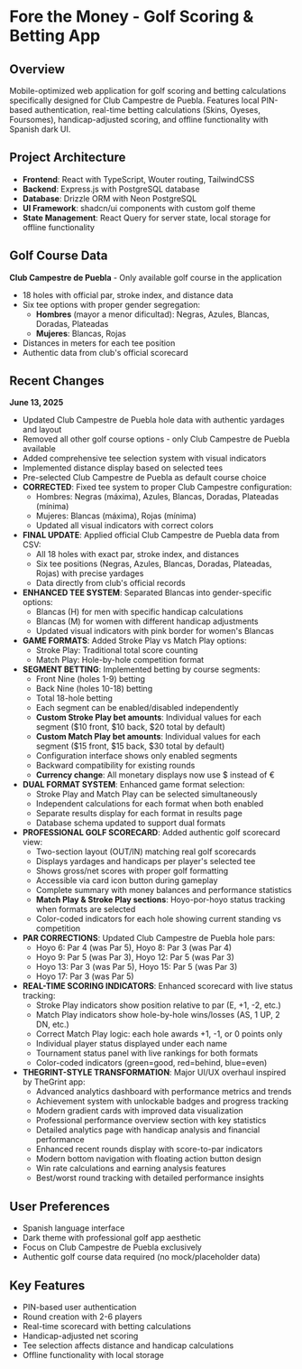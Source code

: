 # Fore the Money - Golf Scoring & Betting App

## Overview
Mobile-optimized web application for golf scoring and betting calculations specifically designed for Club Campestre de Puebla. Features local PIN-based authentication, real-time betting calculations (Skins, Oyeses, Foursomes), handicap-adjusted scoring, and offline functionality with Spanish dark UI.

## Project Architecture
- **Frontend**: React with TypeScript, Wouter routing, TailwindCSS
- **Backend**: Express.js with PostgreSQL database
- **Database**: Drizzle ORM with Neon PostgreSQL
- **UI Framework**: shadcn/ui components with custom golf theme
- **State Management**: React Query for server state, local storage for offline functionality

## Golf Course Data
**Club Campestre de Puebla** - Only available golf course in the application
- 18 holes with official par, stroke index, and distance data
- Six tee options with proper gender segregation:
  - **Hombres** (mayor a menor dificultad): Negras, Azules, Blancas, Doradas, Plateadas
  - **Mujeres**: Blancas, Rojas
- Distances in meters for each tee position
- Authentic data from club's official scorecard

## Recent Changes
**June 13, 2025**
- Updated Club Campestre de Puebla hole data with authentic yardages and layout
- Removed all other golf course options - only Club Campestre de Puebla available
- Added comprehensive tee selection system with visual indicators
- Implemented distance display based on selected tees
- Pre-selected Club Campestre de Puebla as default course choice
- **CORRECTED**: Fixed tee system to proper Club Campestre configuration:
  - Hombres: Negras (máxima), Azules, Blancas, Doradas, Plateadas (mínima)
  - Mujeres: Blancas (máxima), Rojas (mínima)
  - Updated all visual indicators with correct colors
- **FINAL UPDATE**: Applied official Club Campestre de Puebla data from CSV:
  - All 18 holes with exact par, stroke index, and distances
  - Six tee positions (Negras, Azules, Blancas, Doradas, Plateadas, Rojas) with precise yardages
  - Data directly from club's official records
- **ENHANCED TEE SYSTEM**: Separated Blancas into gender-specific options:
  - Blancas (H) for men with specific handicap calculations
  - Blancas (M) for women with different handicap adjustments
  - Updated visual indicators with pink border for women's Blancas
- **GAME FORMATS**: Added Stroke Play vs Match Play options:
  - Stroke Play: Traditional total score counting
  - Match Play: Hole-by-hole competition format
- **SEGMENT BETTING**: Implemented betting by course segments:
  - Front Nine (holes 1-9) betting
  - Back Nine (holes 10-18) betting  
  - Total 18-hole betting
  - Each segment can be enabled/disabled independently
  - **Custom Stroke Play bet amounts**: Individual values for each segment ($10 front, $10 back, $20 total by default)
  - **Custom Match Play bet amounts**: Individual values for each segment ($15 front, $15 back, $30 total by default)
  - Configuration interface shows only enabled segments
  - Backward compatibility for existing rounds
  - **Currency change**: All monetary displays now use $ instead of €
- **DUAL FORMAT SYSTEM**: Enhanced game format selection:
  - Stroke Play and Match Play can be selected simultaneously
  - Independent calculations for each format when both enabled
  - Separate results display for each format in results page
  - Database schema updated to support dual formats
- **PROFESSIONAL GOLF SCORECARD**: Added authentic golf scorecard view:
  - Two-section layout (OUT/IN) matching real golf scorecards
  - Displays yardages and handicaps per player's selected tee
  - Shows gross/net scores with proper golf formatting
  - Accessible via card icon button during gameplay
  - Complete summary with money balances and performance statistics
  - **Match Play & Stroke Play sections**: Hoyo-por-hoyo status tracking when formats are selected
  - Color-coded indicators for each hole showing current standing vs competition
- **PAR CORRECTIONS**: Updated Club Campestre de Puebla hole pars:
  - Hoyo 6: Par 4 (was Par 5), Hoyo 8: Par 3 (was Par 4)
  - Hoyo 9: Par 5 (was Par 3), Hoyo 12: Par 5 (was Par 3)
  - Hoyo 13: Par 3 (was Par 5), Hoyo 15: Par 5 (was Par 3)
  - Hoyo 17: Par 3 (was Par 5)
- **REAL-TIME SCORING INDICATORS**: Enhanced scorecard with live status tracking:
  - Stroke Play indicators show position relative to par (E, +1, -2, etc.)
  - Match Play indicators show hole-by-hole wins/losses (AS, 1 UP, 2 DN, etc.)
  - Correct Match Play logic: each hole awards +1, -1, or 0 points only
  - Individual player status displayed under each name
  - Tournament status panel with live rankings for both formats
  - Color-coded indicators (green=good, red=behind, blue=even)
- **THEGRINT-STYLE TRANSFORMATION**: Major UI/UX overhaul inspired by TheGrint app:
  - Advanced analytics dashboard with performance metrics and trends
  - Achievement system with unlockable badges and progress tracking
  - Modern gradient cards with improved data visualization
  - Professional performance overview section with key statistics
  - Detailed analytics page with handicap analysis and financial performance
  - Enhanced recent rounds display with score-to-par indicators
  - Modern bottom navigation with floating action button design
  - Win rate calculations and earning analysis features
  - Best/worst round tracking with detailed performance insights

## User Preferences
- Spanish language interface
- Dark theme with professional golf app aesthetic
- Focus on Club Campestre de Puebla exclusively
- Authentic golf course data required (no mock/placeholder data)

## Key Features
- PIN-based user authentication
- Round creation with 2-6 players
- Real-time scorecard with betting calculations
- Handicap-adjusted net scoring
- Tee selection affects distance and handicap calculations
- Offline functionality with local storage